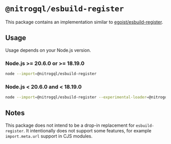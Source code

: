 # `@nitrogql/esbuild-register`

This package contains an implementation similar to [egoist/esbuild-register](https://github.com/egoist/esbuild-register).

## Usage

Usage depends on your Node.js version.

### Node.js >= 20.6.0 or >= 18.19.0

```sh
node --import=@nitrogql/esbuild-register
```

### Node.js < 20.6.0 and < 18.19.0

```sh
node --import=@nitrogql/esbuild-register --experimental-loader=@nitrogql/esbuild-register/hook
```

## Notes

This package does not intend to be a drop-in replacement for `esbuild-register`. It intentionally does not support some features, for example `import.meta.url` support in CJS modules.